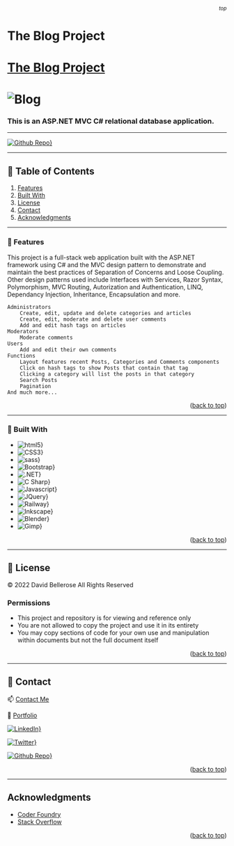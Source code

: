 ###### <p align="right"><sub>top</sub></p>
# The Blog Project

# [The Blog Project](https://david-bellerose-blog.up.railway.app/)

![Blog](wwwroot/assets/images/blog03.png)
============

### This is an ASP.NET MVC C# relational database application.

---


[![Github Repo}](https://img.shields.io/badge/github_repo-3884FF?style=for-the-badge&logo=github)](https://github.com/daveyedgar/DevBlog5)


---
<!-- TABLE OF CONTENTS -->

##  🚩 Table of Contents
1. [Features](#features)
2. [Built With](#built-with)
3. [License](#license)
4. [Contact](#contact)
4. [Acknowledgments](#acknowledgments)


---
### 🎨 Features
This project is a full-stack web application built with the ASP.NET framework using C# and the MVC design pattern to demonstrate and maintain the best practices of Separation of Concerns and Loose Coupling. Other design patterns used include Interfaces with Services, Razor Syntax, Polymorphism, MVC Routing, Autorization and Authentication, LINQ, Dependancy Injection, Inheritance, Encapsulation and more.

    Administrators
        Create, edit, update and delete categories and articles
        Create, edit, moderate and delete user comments
        Add and edit hash tags on articles
    Moderators
        Moderate comments
    Users
        Add and edit their own comments
    Functions
        Layout features recent Posts, Categories and Comments components
        Click on hash tags to show Posts that contain that tag
        Clicking a category will list the posts in that category
        Search Posts
        Pagination
    And much more...

<p align="right">(<a href="#top">back to top</a>)</p>

---
### 🔨 Built With


* ![html5}](https://img.shields.io/badge/html5-E34F26?style=for-the-badge&logo=html5)
* ![CSS3}](https://img.shields.io/badge/css3-1572B6?style=for-the-badge&logo=css3)
* ![sass}](https://img.shields.io/badge/sass-CC6699?style=for-the-badge&logo=sass)
* ![Bootstrap}](https://img.shields.io/badge/bootstrap-7952B3?style=for-the-badge&logo=bootstrap)
* ![.NET}](https://img.shields.io/badge/.NET-512BD4?style=for-the-badge)
* ![C Sharp}](https://img.shields.io/badge/c_sharp-239120?style=for-the-badge&logo=csharp)
* ![Javascript}](https://img.shields.io/badge/javascript-000000?style=for-the-badge&logo=javascript)
* ![JQuery}](https://img.shields.io/badge/jquery-0769AD?style=for-the-badge&logo=jquery)
* ![Railway}](https://img.shields.io/badge/railway-0B0D0E?style=for-the-badge&logo=railway)
* ![Inkscape}](https://img.shields.io/badge/inkscape-000000?style=for-the-badge&logo=inkscape)
* ![Blender}](https://img.shields.io/badge/blender-5c5543?style=for-the-badge&logo=blender)
* ![Gimp}](https://img.shields.io/badge/GIMP-5c5543?style=for-the-badge&logo=GIMP)

<p align="right">(<a href="#top">back to top</a>)</p>

---


<!-- LICENSE -->
## 📜 License

&copy; 2022 David Bellerose All Rights Reserved

### Permissions

 - This project and repository is for viewing and reference only
 - You are not allowed to copy the project and use it in its entirety
 - You may copy sections of code for your own use and manipulation within documents but not the full document itself

<p align="right">(<a href="#top">back to top</a>)</p>

---

<!-- CONTACT -->
## 🔗 Contact

 📫 [Contact Me](https://external.ink?to=https://www.davidbellerose.com/)

 💼 [Portfolio](https://external.ink?to=https://www.davidbellerose.com)
 
[![LinkedIn}](https://img.shields.io/badge/linkedin-0A66C2?style=for-the-badge&logo=linkedin)](https://external.ink?to=https://www.linkedin.com/in/david-bellerose)

[![Twitter}](https://img.shields.io/badge/twitter-000000?style=for-the-badge&logo=twitter)](https://external.ink?to=https://twitter.com/DavidEBellerose)

[![Github Repo}](https://img.shields.io/badge/github-3884FF?style=for-the-badge&logo=github)](https://external.ink?to=https://github.com/daveyedgar)



<p align="right">(<a href="#top">back to top</a>)</p>

---

<!-- ACKNOWLEDGMENTS -->
## Acknowledgments


* [Coder Foundry](https://external.ink?to=https://www.coderfoundry.com/)
* [Stack Overflow](https://external.ink?to=https://www.stackoverflow.com/)


<p align="right">(<a href="#top">back to top</a>)</p>


